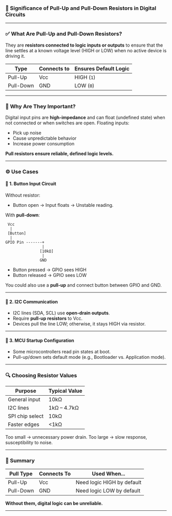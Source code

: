 ### 🔌 Significance of Pull-Up and Pull-Down Resistors in Digital Circuits

---

### ✅ **What Are Pull-Up and Pull-Down Resistors?**

They are **resistors connected to logic inputs or outputs** to ensure that the line settles at a known voltage level (HIGH or LOW) when no active device is driving it.

| Type      | Connects to | Ensures Default Logic |
| --------- | ----------- | --------------------- |
| Pull-Up   | Vcc         | HIGH (`1`)            |
| Pull-Down | GND         | LOW (`0`)             |

---

### 🚨 **Why Are They Important?**

Digital input pins are **high-impedance** and can float (undefined state) when not connected or when switches are open. Floating inputs:

* Pick up noise
* Cause unpredictable behavior
* Increase power consumption

**Pull resistors ensure reliable, defined logic levels.**

---

### ⚙️ **Use Cases**

#### 🧷 1. **Button Input Circuit**

Without resistor:

* Button open → Input floats → Unstable reading.

With **pull-down**:

```plaintext
 Vcc
  |
 [Button]
  |
GPIO Pin -------+
                |
               [10kΩ]
                |
               GND
```

* Button pressed → GPIO sees HIGH
* Button released → GPIO sees LOW

You could also use a **pull-up** and connect button between GPIO and GND.

---

#### 🔁 2. **I2C Communication**

* I2C lines (SDA, SCL) use **open-drain outputs**.
* Require **pull-up resistors** to Vcc.
* Devices pull the line LOW; otherwise, it stays HIGH via resistor.

---

#### 🔀 3. **MCU Startup Configuration**

* Some microcontrollers read pin states at boot.
* Pull-up/down sets default mode (e.g., Bootloader vs. Application mode).

---

### 🔍 **Choosing Resistor Values**

| Purpose         | Typical Value |
| --------------- | ------------- |
| General input   | 10kΩ          |
| I2C lines       | 1kΩ – 4.7kΩ   |
| SPI chip select | 10kΩ          |
| Faster edges    | <1kΩ          |

Too small → unnecessary power drain.
Too large → slow response, susceptibility to noise.

---

### 📌 Summary

| Pull Type | Connects To | Used When...               |
| --------- | ----------- | -------------------------- |
| Pull-Up   | Vcc         | Need logic HIGH by default |
| Pull-Down | GND         | Need logic LOW by default  |

**Without them, digital logic can be unreliable.**

---
